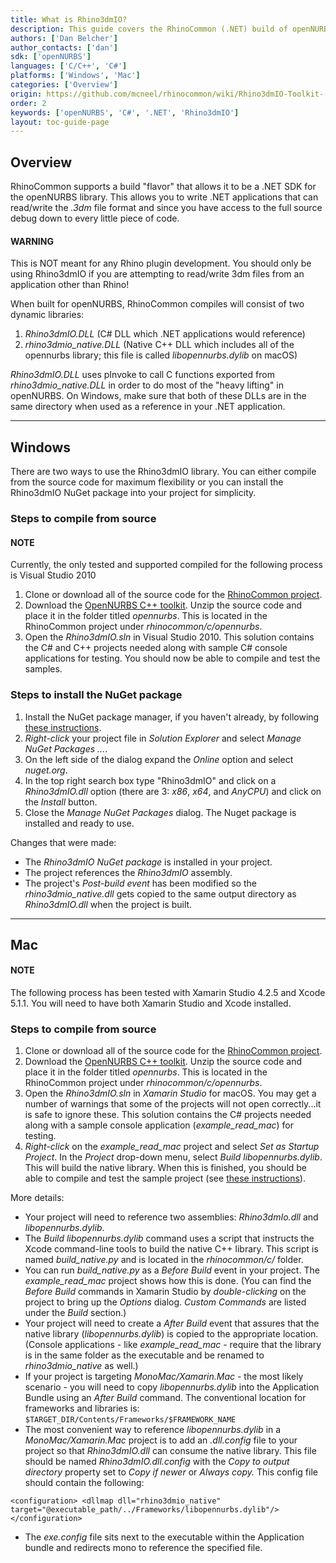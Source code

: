 ```yaml
---
title: What is Rhino3dmIO?
description: This guide covers the RhinoCommon (.NET) build of openNURBS.
authors: ['Dan Belcher']
author_contacts: ['dan']
sdk: ['openNURBS']
languages: ['C/C++', 'C#']
platforms: ['Windows', 'Mac']
categories: ['Overview']
origin: https://github.com/mcneel/rhinocommon/wiki/Rhino3dmIO-Toolkit-(OpenNURBS-build)
order: 2
keywords: ['openNURBS', 'C#', '.NET', 'Rhino3dmIO']
layout: toc-guide-page
---
```



## Overview

RhinoCommon supports a build "flavor" that allows it to be a .NET SDK for the openNURBS library.  This allows you to write .NET applications that can read/write the *.3dm* file format and since you have access to the full source debug down to every little piece of code.

<div class="bs-callout bs-callout-danger">
  <h4>WARNING</h4>
  <p>This is NOT meant for any Rhino plugin development.  You should only be using Rhino3dmIO if you are attempting to read/write 3dm files from an application other than Rhino!</p>
</div>

When built for openNURBS, RhinoCommon compiles will consist of two dynamic libraries:

1. *Rhino3dmIO.DLL* (C# DLL which .NET applications would reference)
1. *rhino3dmio_native.DLL* (Native C++ DLL which includes all of the opennurbs library; this file is called *libopennurbs.dylib* on macOS)

*Rhino3dmIO.DLL* uses pInvoke to call C functions exported from *rhino3dmio_native.DLL* in order to do most of the "heavy lifting" in openNURBS.  On Windows, make sure that both of these DLLs are in the same directory when used as a reference in your .NET application.

---

## Windows

There are two ways to use the Rhino3dmIO library.  You can either compile from the source code for maximum flexibility or you can install the Rhino3dmIO NuGet package into your project for simplicity.

### Steps to compile from source

<div class="bs-callout bs-callout-danger">
  <h4>NOTE</h4>
  <p>Currently, the only tested and supported compiled for the following process is Visual Studio 2010</p>
</div>

1. Clone or download all of the source code for the [RhinoCommon project](https://github.com/mcneel/rhinocommon).
1. Download the [OpenNURBS C++ toolkit](http://www.rhino3d.com/opennurbs).  Unzip the source code and place it in the folder titled *opennurbs*.  This is located in the RhinoCommon project under *rhinocommon/c/opennurbs*.
1. Open the *Rhino3dmIO.sln* in Visual Studio 2010.  This solution contains the C# and C++ projects needed along with sample C# console applications for testing.  You should now be able to compile and test the samples.

### Steps to install the NuGet package

1. Install the NuGet package manager, if you haven't already, by following [these instructions](http://docs.nuget.org/docs/start-here/installing-nuget).
1. *Right-click* your project file in *Solution Explorer* and select *Manage NuGet Packages ...*.
1. On the left side of the dialog expand the *Online* option and select *nuget.org*.
1. In the top right search box type "Rhino3dmIO" and click on a *Rhino3dmIO.dll* option (there are 3: *x86*, *x64*, and *AnyCPU*) and click on the *Install* button.
1. Close the *Manage NuGet Packages* dialog.  The Nuget package is installed and ready to use.

Changes that were made:

- The *Rhino3dmIO NuGet package* is installed in your project.
- The project references the *Rhino3dmIO* assembly.
- The project's *Post-build event* has been modified so the *rhino3dmio_native.dll* gets copied to the same output directory as *Rhino3dmIO.dll* when the project is built.

---

## Mac

<div class="bs-callout bs-callout-danger">
  <h4>NOTE</h4>
  <p>The following process has been tested with Xamarin Studio 4.2.5 and Xcode 5.1.1. You will need to have both Xamarin Studio and Xcode installed.</p>
</div>

### Steps to compile from source

1. Clone or download all of the source code for the [RhinoCommon project](https://github.com/mcneel/rhinocommon).
1. Download the [OpenNURBS C++ toolkit](http://www.rhino3d.com/opennurbs).  Unzip the source code and place it in the folder titled *opennurbs*.  This is located in the RhinoCommon project under *rhinocommon/c/opennurbs*.
1. Open the *Rhino3dmIO.sln* in *Xamarin Studio* for macOS.  You may get a number of warnings that some of the projects will not open correctly...it is safe to ignore these. This solution contains the C# projects needed along with a sample console application (*example_read_mac*) for testing.
1. *Right-click* on the *example_read_mac* project and select *Set as Startup Project*. In the *Project* drop-down menu, select *Build libopennurbs.dylib*.  This will build the native library.  When this is finished, you should be able to compile and test the sample project (see [these instructions](https://github.com/mcneel/rhinocommon/tree/master/examples/rhino3dmio/example_read_mac)).

More details:

- Your project will need to reference two assemblies: *Rhino3dmIo.dll* and *libopennurbs.dylib*.
- The *Build libopennurbs.dylib* command uses a script that instructs the Xcode command-line tools to build the native C++ library.  This script is named *build_native.py* and is located in the *rhinocommon/c/* folder.
- You can run *build_native.py* as a *Before Build* event in your project.  The *example_read_mac* project shows how this is done.  (You can find the *Before Build* commands in Xamarin Studio by *double-clicking* on the project to bring up the *Options* dialog.  *Custom Commands* are listed under the *Build* section.)
- Your project will need to create a *After Build* event that assures that the native library (*libopennurbs.dylib*) is copied to the appropriate location.  (Console applications - like *example_read_mac* - require that the library is in the same folder as the executable and be renamed to *rhino3dmio_native* as well.)
- If your project is targeting *MonoMac/Xamarin.Mac* - the most likely scenario - you will need to copy *libopennurbs.dylib* into the Application Bundle using an *After Build* command.  The conventional location for frameworks and libraries is: `$TARGET_DIR/Contents/Frameworks/$FRAMEWORK_NAME`
- The most convenient way to reference *libopennurbs.dylib* in a *MonoMac/Xamarin.Mac* project is to add an *.dll.config* file to your project so that *Rhino3dmIO.dll* can consume the native library.  This file should be named *Rhino3dmIO.dll.config* with the *Copy to output directory* property set to *Copy if newer* or *Always copy.*  This config file should contain the following:

```
<configuration> <dllmap dll="rhino3dmio_native" target="@executable_path/../Frameworks/libopennurbs.dylib"/> </configuration>
```

- The *exe.config* file sits next to the executable within the Application bundle and redirects mono to reference the specified file.
